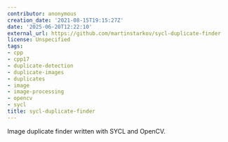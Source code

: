 ```yaml
---
contributor: anonymous
creation_date: '2021-08-15T19:15:27Z'
date: '2025-06-20T12:22:10'
external_url: https://github.com/martinstarkov/sycl-duplicate-finder
license: Unspecified
tags:
- cpp
- cpp17
- duplicate-detection
- duplicate-images
- duplicates
- image
- image-processing
- opencv
- sycl
title: sycl-duplicate-finder
---
```


Image duplicate finder written with SYCL and OpenCV.
